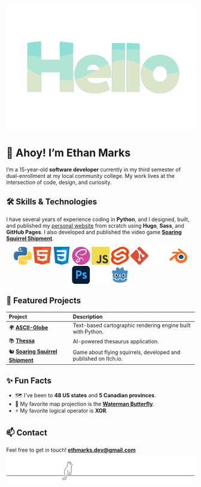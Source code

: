 <div align=center><img src="assets/hello_spearmint_palette.gif" width=550px alt="Hello"></div>

# 👋 Ahoy! I’m Ethan Marks

I’m a 15-year-old **software developer** currently in my third semester of dual-enrollment at my local community college. My work lives at the intersection of code, design, and curiosity.

## 🛠️ Skills & Technologies

I have several years of experience coding in **Python**, and I designed, built, and published my [personal website](https://ethmarks.github.io) from scratch using **Hugo**, **Sass**, and **GitHub Pages**. I also developed and published the video game **[Soaring Squirrel Shipment](https://ethmarks.itch.io/soaring-squirrel-shipment)**.

<div align="center">
<a href="https://www.python.org/"><img src="assets/icons/python.svg" width="48" height="48" alt="Python" title="Python"></a>
<a href="https://developer.mozilla.org/en-US/docs/Web/HTML"><img src="assets/icons/html.svg" width="48" height="48" alt="HTML" title="HTML"></a>
<a href="https://developer.mozilla.org/en-US/docs/Web/CSS"><img src="assets/icons/css.svg" width="48" height="48" alt="CSS" title="CSS"></a>
<a href="https://sass-lang.com/"><img src="assets/icons/sass.svg" width="48" height="48" alt="Sass" title="Sass"></a>
<a href="https://developer.mozilla.org/en-US/docs/Web/JavaScript"><img src="assets/icons/javascript.svg" width="48" height="48" alt="JavaScript" title="JavaScript"></a>
<a href="https://svelte.dev/"><img src="assets/icons/svelte.svg" width="48" height="48" alt="SvelteKit" title="SvelteKit"></a>
<a href="https://git-scm.com/"><img src="assets/icons/git.svg" width="48" height="48" alt="Git" title="Git"></a>
<a href="https://github.com/"><img src="assets/icons/github.svg" width="48" height="48" alt="GitHub" title="GitHub"></a>
<a href="https://www.blender.org/"><img src="assets/icons/blender.svg" width="48" height="48" alt="Blender" title="Blender"></a>
<a href="https://www.adobe.com/products/photoshop.html"><img src="assets/icons/photoshop.svg" width="48" height="48" alt="Photoshop" title="Photoshop"></a>
<a href="https://unity.com/"><img src="assets/icons/unity.svg/" width="48" height="48" alt="Unity" title="Unity"></a>
<a href="https://godotengine.org/"><img src="assets/icons/godot.svg" width="48" height="48" alt="Godot" title="Godot"></a>
</div>

## 🚀 Featured Projects

| Project | Description |
| :--- | :--- |
| 🌍 **[ASCII-Globe](https://ethmarks.github.io/posts/asciiglobe/)** | Text-based cartographic rendering engine built with Python. |
| 📚 **[Thessa](https://ethmarks.github.io/posts/thessa/)** | AI-powered thesaurus application. |
| 🐿️ **[Soaring Squirrel Shipment](https://ethmarks.itch.io/soaring-squirrel-shipment)** | Game about flying squirrels, developed and published on Itch.io. |

## ✨ Fun Facts

* 🗺️ I've been to **48 US states** and **5 Canadian provinces**.
* 🦋 My favorite map projection is the **[Waterman Butterfly](https://ethmarks.github.io/posts/waterman/)**.
* ⚡ My favorite logical operator is **XOR**.

## 📫 Contact

Feel free to get in touch! **[ethmarks.dev@gmail.com](mailto:ethmarks.dev@gmail.com)**

<div align="center"><img src="assets/cat_footer.svg" alt="a minimalist vector drawing of a contemplative cat sitting on a horizontal line, staring upwards"></div>
